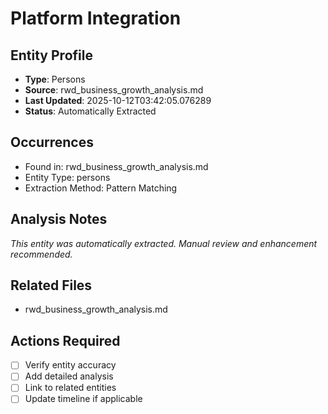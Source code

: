 # Platform Integration

## Entity Profile
- **Type**: Persons
- **Source**: rwd_business_growth_analysis.md
- **Last Updated**: 2025-10-12T03:42:05.076289
- **Status**: Automatically Extracted

## Occurrences
- Found in: rwd_business_growth_analysis.md
- Entity Type: persons
- Extraction Method: Pattern Matching

## Analysis Notes
*This entity was automatically extracted. Manual review and enhancement recommended.*

## Related Files
- rwd_business_growth_analysis.md

## Actions Required
- [ ] Verify entity accuracy
- [ ] Add detailed analysis
- [ ] Link to related entities
- [ ] Update timeline if applicable
